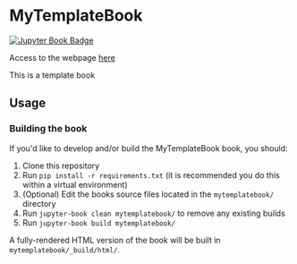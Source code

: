 # MyTemplateBook

[![Jupyter Book Badge](https://jupyterbook.org/badge.svg)](https://rayleighlord.github.io/jupyter-book-template/intro.html)

Access to the webpage [here](https://rayleighlord.github.io/jupyter-book-template/intro.html)

This is a template book

## Usage

### Building the book

If you'd like to develop and/or build the MyTemplateBook book, you should:

1. Clone this repository
2. Run `pip install -r requirements.txt` (it is recommended you do this within a virtual environment)
3. (Optional) Edit the books source files located in the `mytemplatebook/` directory
4. Run `jupyter-book clean mytemplatebook/` to remove any existing builds
5. Run `jupyter-book build mytemplatebook/`

A fully-rendered HTML version of the book will be built in `mytemplatebook/_build/html/`.
